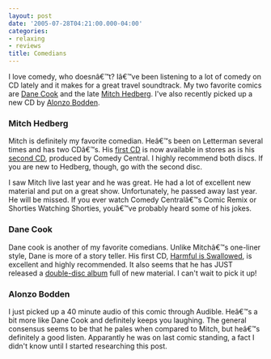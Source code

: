 ```yaml
---
layout: post
date: '2005-07-28T04:21:00.000-04:00'
categories:
- relaxing
- reviews
title: Comedians
---
```


I love comedy, who doesnâ€™t? Iâ€™ve been listening to a lot of comedy on CD lately and it makes for a great travel soundtrack. My two favorite comics are [Dane Cook](http://www.danecook.com/) and the late [Mitch Hedberg](http://www.mitchhedberg.net/). I've also recently picked up a new CD by [Alonzo Bodden](http://www.amazon.com/exec/obidos/ASIN/B00005A0BA/qid=1122553654/sr=2-1/ref=pd_bbs_b_2_1/102-9141661-0839330).

<h3>Mitch Hedberg</h3>

Mitch is definitely my favorite comedian. Heâ€™s been on Letterman several times and has two CDâ€™s. His [first CD](http://www.amazon.com/exec/obidos/tg/detail/-/B0000YTOQM/qid=1122553318/sr=8-2/ref=pd_bbs_2/102-9141661-0839330?v=glance&amp;s=music&amp;n=507846) is now available in stores as is his [second CD](http://www.amazon.com/exec/obidos/tg/detail/-/B0000DZ3HR/qid=1122553318/sr=8-1/ref=pd_bbs_1/102-9141661-0839330?v=glance&amp;s=music&amp;n=507846), produced by Comedy Central. I highly recommend both discs. If you are new to Hedberg, though, go with the second disc.

I saw Mitch live last year and he was great. He had a lot of excellent new material and put on a great show. Unfortunately, he passed away last year. He will be missed. If you ever watch Comedy Centralâ€™s Comic Remix or Shorties Watching Shorties, youâ€™ve probably heard some of his jokes.

<h3>Dane Cook</h3>

Dane cook is another of my favorite comedians. Unlike Mitchâ€™s one-liner style, Dane is more of a story teller. His first CD, [Harmful is Swallowed](http://www.amazon.com/exec/obidos/ASIN/B00009V7U2/qid=1122553515/sr=2-2/ref=pd_bbs_b_2_2/102-9141661-0839330), is excellent and highly recommended. It also seems that he has JUST released a [double-disc album](http://www.amazon.com/exec/obidos/ASIN/B00009V7U2/qid=1122553515/sr=2-2/ref=pd_bbs_b_2_2/102-9141661-0839330) full of new material. I can't wait to pick it up!

<h3>Alonzo Bodden</h3>

I just picked up a 40 minute audio of this comic through Audible. Heâ€™s a bit more like Dane Cook and definitely keeps you laughing. The general consensus seems to be that he pales when compared to Mitch, but heâ€™s definitely a good listen. Apparantly he was on last comic standing, a fact I didn't know until I started researching this post.